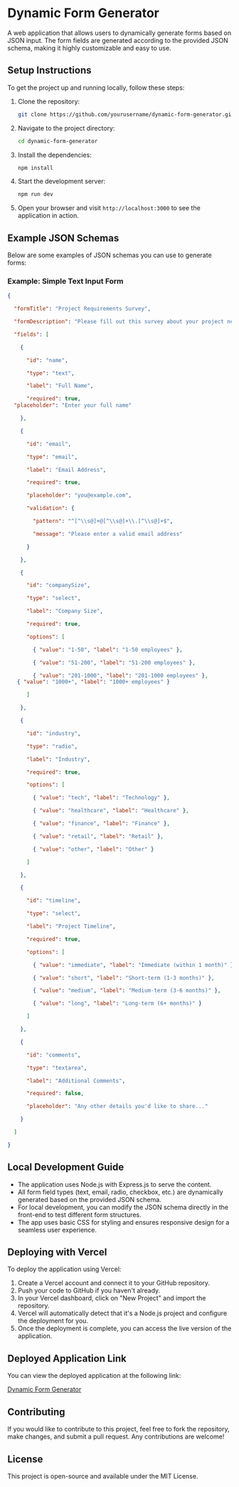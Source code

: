 # Dynamic Form Generator

A web application that allows users to dynamically generate forms based on JSON input. The form fields are generated according to the provided JSON schema, making it highly customizable and easy to use.

## Setup Instructions

To get the project up and running locally, follow these steps:

1. Clone the repository:
   ```bash
   git clone https://github.com/yourusername/dynamic-form-generator.git
   ```

2. Navigate to the project directory:
   ```bash
   cd dynamic-form-generator
   ```

3. Install the dependencies:
   ```bash
   npm install
   ```

4. Start the development server:
   ```bash
   npm run dev
   ```

5. Open your browser and visit `http://localhost:3000` to see the application in action.

## Example JSON Schemas

Below are some examples of JSON schemas you can use to generate forms:

### Example: Simple Text Input Form
```json
{

  "formTitle": "Project Requirements Survey",

  "formDescription": "Please fill out this survey about your project needs",

  "fields": [

    {

      "id": "name",

      "type": "text",

      "label": "Full Name",

      "required": true,
  "placeholder": "Enter your full name"

    },

    {

      "id": "email",

      "type": "email",

      "label": "Email Address",

      "required": true,

      "placeholder": "you@example.com",

      "validation": {

        "pattern": "^[^\\s@]+@[^\\s@]+\\.[^\\s@]+$",

        "message": "Please enter a valid email address"

      }

    },

    {

      "id": "companySize",

      "type": "select",

      "label": "Company Size",

      "required": true,

      "options": [

        { "value": "1-50", "label": "1-50 employees" },

        { "value": "51-200", "label": "51-200 employees" },

        { "value": "201-1000", "label": "201-1000 employees" },
   { "value": "1000+", "label": "1000+ employees" }

      ]

    },

    {

      "id": "industry",

      "type": "radio",

      "label": "Industry",

      "required": true,

      "options": [

        { "value": "tech", "label": "Technology" },

        { "value": "healthcare", "label": "Healthcare" },

        { "value": "finance", "label": "Finance" },

        { "value": "retail", "label": "Retail" },

        { "value": "other", "label": "Other" }

      ]

    },

    {

      "id": "timeline",

      "type": "select",

      "label": "Project Timeline",

      "required": true,

      "options": [

        { "value": "immediate", "label": "Immediate (within 1 month)" },

        { "value": "short", "label": "Short-term (1-3 months)" },

        { "value": "medium", "label": "Medium-term (3-6 months)" },

        { "value": "long", "label": "Long-term (6+ months)" }

      ]

    },

    {

      "id": "comments",

      "type": "textarea",

      "label": "Additional Comments",

      "required": false,

      "placeholder": "Any other details you'd like to share..."

    }

  ]

}

```

## Local Development Guide

- The application uses Node.js with Express.js to serve the content.
- All form field types (text, email, radio, checkbox, etc.) are dynamically generated based on the provided JSON schema.
- For local development, you can modify the JSON schema directly in the front-end to test different form structures.
- The app uses basic CSS for styling and ensures responsive design for a seamless user experience.

## Deploying with Vercel

To deploy the application using Vercel:

1. Create a Vercel account and connect it to your GitHub repository.
2. Push your code to GitHub if you haven't already.
3. In your Vercel dashboard, click on "New Project" and import the repository.
4. Vercel will automatically detect that it's a Node.js project and configure the deployment for you.
5. Once the deployment is complete, you can access the live version of the application.

## Deployed Application Link

You can view the deployed application at the following link:

[Dynamic Form Generator]([https://dynamic-form-generator-78icrjgaa-koushiks-projects-57d53e0a.vercel.app](https://dynamic-form-generator-28pizxpso-koushiks-projects-57d53e0a.vercel.app))

## Contributing

If you would like to contribute to this project, feel free to fork the repository, make changes, and submit a pull request. Any contributions are welcome!

## License

This project is open-source and available under the MIT License.

